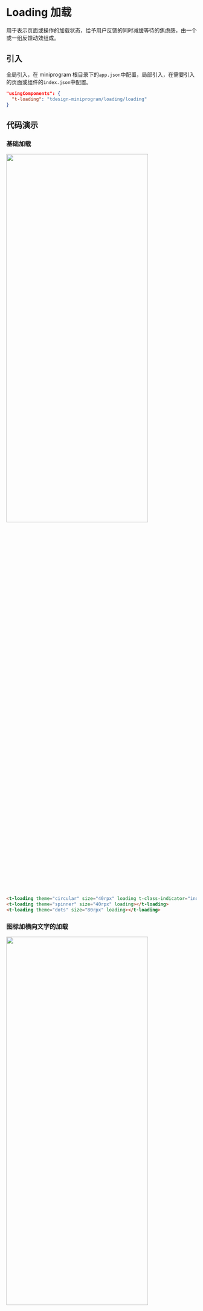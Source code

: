 # Loading 加载

用于表示页面或操作的加载状态，给予用户反馈的同时减缓等待的焦虑感，由一个或一组反馈动效组成。

## 引入

全局引入，在 miniprogram 根目录下的`app.json`中配置，局部引入，在需要引入的页面或组件的`index.json`中配置。

```json
"usingComponents": {
  "t-loading": "tdesign-miniprogram/loading/loading"
}
```

## 代码演示

### 基础加载

<img src="https://tdesign.gtimg.com/miniprogram/readme/loading-1.png" width="375px" height="50%">

```html
<t-loading theme="circular" size="40rpx" loading t-class-indicator="indicator-blue"></t-loading>
<t-loading theme="spinner" size="40rpx" loading></t-loading>
<t-loading theme="dots" size="80rpx" loading></t-loading>
```

### 图标加横向文字的加载

<img src="https://tdesign.gtimg.com/miniprogram/readme/loading-2.png" width="375px" height="50%">

```html
<t-loading
  theme="circular"
  size="40rpx"
  loading
  text="加载中..."
  t-class-indicator="indicator-blue"
></t-loading>
<t-loading theme="spinner" size="40rpx" loading text="加载中..."></t-loading>
<t-loading theme="circular" size="40rpx" loading style="color: #0052d9">
  <span slot="text">加载中...</span>
</t-loading>
```

### 图标加竖向文字的加载

<img src="https://tdesign.gtimg.com/miniprogram/readme/loading-3.png" width="375px" height="50%">

```html
<t-loading
  class="loading-style"
  theme="circular"
  size="40rpx"
  loading
  text="加载中"
  t-class-indicator="indicator-blue"
  layout="vertical"
></t-loading>
<view class="demo-section__desc">纯文字</view>
<t-loading class="loading-style" indicator="{{false}}" text="加载中..." loading></t-loading>
<view class="demo-section__desc">加载失败</view>
<t-loading theme="error" class="loading-style" loading bind:reload="reloadPage"></t-loading>
```

### 进度条加载

<img src="https://tdesign.gtimg.com/miniprogram/readme/loading-4.png" width="375px" height="50%">

```html
<t-loading theme="bar" progress="{{progress}}" loading="{{isLoading}}"></t-loading>
```

```js
Page({
  data: {
    progress: 100,
    isLoading: false,
    barLoadingTimeOut: null,
  },

  onLoad() {
    const timeout = setTimeout(() => {
      this.setData({ isLoading: false });
    }, 10000);
    this.setData({
      progress: -1,
      isLoading: true,
      barLoadingTimeOut: timeout,
    });
  },

  onUnload() {
    clearTimeout(this.data.barLoadingTimeOut);
  },
});
```

### 不同状态的加载

```html
<t-loading
  class="loading-style"
  theme="circular"
  size="40rpx"
  text="加载中..."
  loading
  delay="{{1000}}"
  t-class-indicator="indicator-blue"
></t-loading>
```

## API

### Loading Props

| 名称             | 类型          | 默认值     | 说明                                                                                                                                                     | 必传 |
| ---------------- | ------------- | ---------- | -------------------------------------------------------------------------------------------------------------------------------------------------------- | ---- |
| delay            | Number        | 0          | 延迟显示加载效果的时间，用于防止请求速度过快引起的加载闪烁，单位：毫秒                                                                                   | N    |
| duration         | Number        | 800        | 加载动画执行完成一次的时间，单位：毫秒                                                                                                                   | N    |
| external-classes | Array         | -          | 组件类名，分别用于设置加载组件外层元素，加载组件文本，加载组件指示符，加载指示符内侧同心圆等元素类名。`['t-class', 't-class-text', 't-class-indicator']` | N    |
| indicator        | Boolean       | true       | 是否显示加载指示符                                                                                                                                       | N    |
| layout           | String        | horizontal | 对齐方式。可选项：horizontal/vertical                                                                                                                    | N    |
| loading          | Boolean       | true       | 是否处于加载状态                                                                                                                                         | N    |
| pause            | Boolean       | false      | 是否暂停动画                                                                                                                                             | N    |
| progress         | Number        | -          | 加载进度                                                                                                                                                 | N    |
| reverse          | Boolean       | -          | 加载动画是否反向                                                                                                                                         | N    |
| size             | String        | '40rpx'    | 尺寸，示例：40rpx/20px                                                                                                                                   | N    |
| text             | String / Slot | -          | 加载提示文案                                                                                                                                             | N    |
| theme            | String        | circular   | 加载组件类型。可选项：circular/spinner/bar/error/dots                                                                                                    | N    |
